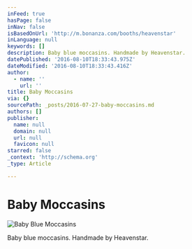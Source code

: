 ```yaml
---
inFeed: true
hasPage: false
inNav: false
isBasedOnUrl: 'http://m.bonanza.com/booths/heavenstar'
inLanguage: null
keywords: []
description: Baby blue moccasins. Handmade by Heavenstar.
datePublished: '2016-08-10T18:33:43.975Z'
dateModified: '2016-08-10T18:33:43.416Z'
author:
  - name: ''
    url: ''
title: Baby Moccasins
via: {}
sourcePath: _posts/2016-07-27-baby-moccasins.md
authors: []
publisher:
  name: null
  domain: null
  url: null
  favicon: null
starred: false
_context: 'http://schema.org'
_type: Article

---
```

# Baby Moccasins
![Baby Blue Moccasins](https://the-grid-user-content.s3-us-west-2.amazonaws.com/e01ac6ce-70b2-4ee9-ae3a-3a31b9f7a32a.jpg)

Baby blue moccasins. Handmade by Heavenstar.